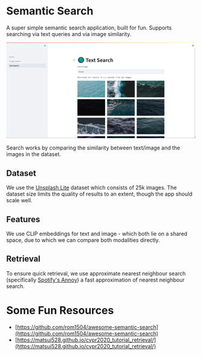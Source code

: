 # Semantic Search

A super simple semantic search application, built for fun. Supports searching via text queries and via image similarity.

![](imgs/teaser.png)

Search works by comparing the similarity between text/image and the images in the dataset.

## Dataset

We use the [Unsplash Lite](https://github.com/unsplash/datasets) dataset which consists of 25k images. The dataset size limits the quality of results to an extent, though the app should scale well.

## Features

We use CLIP embeddings for text and image - which both lie on a shared space, due to which we can compare both modalities directly.

## Retrieval

To ensure quick retrieval, we use approximate nearest neighbour search (specifically [Spotify's Annoy](https://github.com/spotify/annoy)) a fast approximation of nearest neighbour search.

# Some Fun Resources

- [https://github.com/rom1504/awesome-semantic-search](https://github.com/rom1504/awesome-semantic-search)
- [https://matsui528.github.io/cvpr2020_tutorial_retrieval/](https://matsui528.github.io/cvpr2020_tutorial_retrieval/)